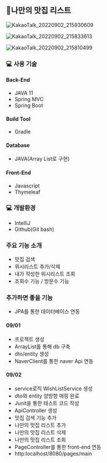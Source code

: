 ## 📝나만의 맛집 리스트 

![KakaoTalk_20220902_215930609](https://user-images.githubusercontent.com/112048126/188157207-cde7a54f-fc73-4acc-b922-8a8025550b72.png)


![KakaoTalk_20220902_215833613](https://user-images.githubusercontent.com/112048126/188157322-61ba81f6-f095-4a90-96b9-37146219cda4.png)


![KakaoTalk_20220902_215810499](https://user-images.githubusercontent.com/112048126/188157362-74eebdb3-e863-46cd-ac8b-0a6a182e771e.png)


###  💻 사용 기술
#### Back-End
- JAVA 11 
- Spring MVC 
- Spring Boot

#### Build Tool

- Gradle

#### Database 

- JAVA(Array List로 구현)

#### Front-End 
- Javascript 
- Thymeleaf

### 💻 개발환경
-  IntelliJ 
-  Github(Git bash)

### 주요 기능 소개 
- 맛집 검색
- 위시리스트 추가/삭제 
- 내가 작성한 위시리스트 조회
 - 조회수 기능 / 방문수 기능

### 추가하면 좋을 기능
 - JPA를 통한 데이터베이스 연동

#### 09/01 
- 프로젝트 생성 
- ArrayList를 통해 db 구축 
- dto/entity 생성
- NaverClient를 통한 naver Api 연동

#### 09/02
- service로직 WishListService 생성 
- dto와 entity 양방향 매핑 완료
- Junit을 통한 테스트 코드 작성
- ApiController 생성 
- 맛집 검색 기능 추가 
- 나만의 맛집 리스트 추가
- 나만의 맛집 리스트 삭제
- 나만의 맛집 리스트 조회 
- PageController를 통한 front-end 연동 
- http:localhost/8080/pages/main
